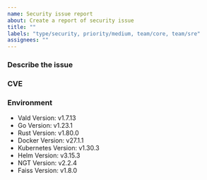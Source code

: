 ```yaml
---
name: Security issue report
about: Create a report of security issue
title: ""
labels: "type/security, priority/medium, team/core, team/sre"
assignees: ""
---
```


### Describe the issue

<!-- A clear and concise description of what the issue is. -->

### CVE

### Environment

<!--- Please change the versions below along with your environment -->

- Vald Version: v1.7.13
- Go Version: v1.23.1
- Rust Version: v1.80.0
- Docker Version: v27.1.1
- Kubernetes Version: v1.30.3
- Helm Version: v3.15.3
- NGT Version: v2.2.4
- Faiss Version: v1.8.0
